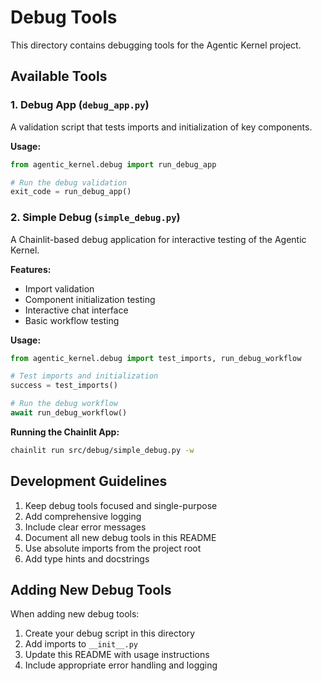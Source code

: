 # Debug Tools

This directory contains debugging tools for the Agentic Kernel project.

## Available Tools

### 1. Debug App (`debug_app.py`)
A validation script that tests imports and initialization of key components.

**Usage:**
```python
from agentic_kernel.debug import run_debug_app

# Run the debug validation
exit_code = run_debug_app()
```

### 2. Simple Debug (`simple_debug.py`)
A Chainlit-based debug application for interactive testing of the Agentic Kernel.

**Features:**
- Import validation
- Component initialization testing
- Interactive chat interface
- Basic workflow testing

**Usage:**
```python
from agentic_kernel.debug import test_imports, run_debug_workflow

# Test imports and initialization
success = test_imports()

# Run the debug workflow
await run_debug_workflow()
```

**Running the Chainlit App:**
```bash
chainlit run src/debug/simple_debug.py -w
```

## Development Guidelines

1. Keep debug tools focused and single-purpose
2. Add comprehensive logging
3. Include clear error messages
4. Document all new debug tools in this README
5. Use absolute imports from the project root
6. Add type hints and docstrings

## Adding New Debug Tools

When adding new debug tools:
1. Create your debug script in this directory
2. Add imports to `__init__.py`
3. Update this README with usage instructions
4. Include appropriate error handling and logging 